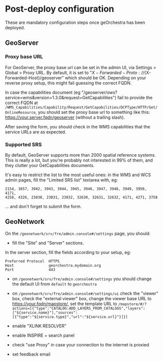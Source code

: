 # Post-deploy configuration

These are mandatory configuration steps once geOrchestra has been deployed.

## GeoServer

### Proxy base URL

For GeoServer, the proxy base url can be set in the admin UI, via Settings > Global > Proxy URL.
By default, it is set to "${X-Forwarded-Proto}://${X-Forwarded-Host}/geoserver" which should be OK.
Depending on your reverse proxy setup, this might fail guessing the correct FQDN.

In case the capabilities document (eg "/geoserver/ows?service=wms&version=1.3.0&request=GetCapabilities") fail to provide the correct FQDN at `/WMS_Capabilities/Capability/Request/GetCapabilities/DCPType/HTTP/Get/OnlineResource`, you should set the proxy base url to something like this: https://your.server.fqdn/geoserver (without a trailing slash).

After saving the form, you should check in the WMS capabilities that the service URLs are as expected.


### Supported SRS

By default, GeoServer supports more than 2000 spatial reference systems.  
This is really a lot, but you're probably not interested in 99% of them, and they clutter your GetCapabilities documents.

It's easy to restrict the list to the most useful ones: in the WMS and WCS admin pages, fill the "Limited SRS list" textarea with, eg:
```
2154, 3857, 3942, 3943, 3944, 3945, 3946, 3947, 3948, 3949, 3950, 4171, 
4258, 4326, 23030, 23031, 23032, 32630, 32631, 32632, 4171, 4271, 3758
```
... and don't forget to submit the form.


## GeoNetwork

On the  ```/geonetwork/srv/fre/admin.console#/settings``` page, you should:

* fill the "Site" and "Server" sections.  

In the server section, fill the fields according to your setup, eg:
```
Preferred Protocol  HTTPS
Host                georchestra.mydomain.org
Port                443     
```
 * on `/geonetwork/srv/fre/admin.console#/settings` you should change the default UI from `default` to `georchestra`
 * on `/geonetwork/srv/fre/admin.console#/settings/ui` check the "viewer" box, check the "external viewer" box, change the viewer base URL to https://your.fqdn/mapstore/, set the template URL to `/mapstore/#/?actions=[{"type":"CATALOG:ADD_LAYERS_FROM_CATALOGS","layers":["${service.name}"],"sources":[{"type":"${service.type}","url":"${service.url}"}]}]`

 * enable "XLINK RESOLVER"
 * enable INSPIRE + search panel
 * check "use Proxy" in case your connection to the internet is proxied
 * set feedback email
